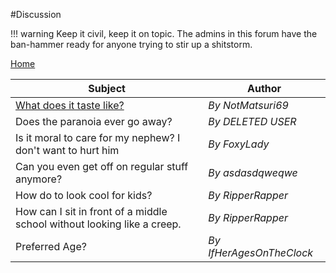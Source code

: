 #Discussion

!!! warning Keep it civil, keep it on topic. The admins in this forum have the ban-hammer ready for anyone trying to stir up a shitstorm.

[Home](https://rentry.org/zspcn)

Subject | Author
---|---
[What does it taste like?](https://rentry.org/sf6wq) | *By NotMatsuri69*
Does the paranoia ever go away? | *By DELETED USER*
Is it moral to care for my nephew? I don't want to hurt him | *By FoxyLady*
Can you even get off on regular stuff anymore? | *By asdasdqweqwe*
How do to look cool for kids? | *By RipperRapper*
How can I sit in front of a middle school without looking like a creep. | *By RipperRapper*
Preferred Age? | *By IfHerAgesOnTheClock*